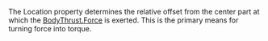 The Location property determines the relative offset from the center part at which the [BodyThrust.Force](https://developer.roblox.com/api-reference/property/BodyThrust/Force) is exerted. This is the primary means for turning force into torque.